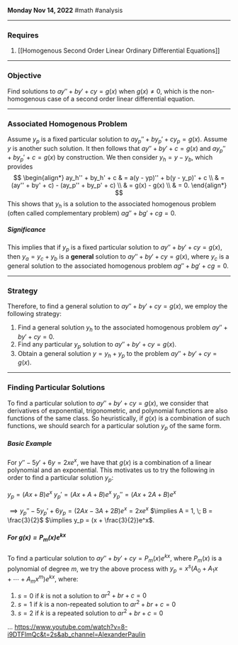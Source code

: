**Monday Nov 14, 2022** #math #analysis 
 
---

### Requires

1. [[Homogenous Second Order Linear Ordinary Differential Equations]]

---
 
### Objective
 
Find solutions to $ay'' + by' + cy = g(x)$ when $g(x) \neq 0$, which is the non-homogenous case of a second order linear differential equation. 

---
 
### Associated Homogenous Problem

Assume $y_p$ is a fixed particular solution to $ay_p'' + by_p' + cy_p = g(x)$. Assume $y$ is another such solution. It then follows that $ay'' + by' + c = g(x)$ and $ay_p'' + by_p' + c = g(x)$ by construction. We then consider $y_h = y - y_b$, which provides
$$
\begin{align*}
ay_h'' + by_h' + c & = a(y - yp)'' + b(y - y_p)' + c \\
& = (ay'' + by' + c) - (ay_p'' + by_p' + c) \\
& = g(x) - g(x) \\
& = 0.
\end{align*}
$$
This shows that $y_h$ is a solution to the associated homogenous problem (often called complementary problem) $ag'' + bg' + cg = 0$.

##### Significance

This implies that if $y_p$ is a fixed particular solution to $ay'' + by' +cy = g(x)$, then $y_a = y_c + y_b$ is a **general** solution to $ay'' + by' +cy = g(x)$, where $y_c$ is a general solution to the associated homogenous problem $ag'' + bg' + cg = 0$.

---

### Strategy

Therefore, to find a general solution to $ay'' + by' +cy = g(x)$, we employ the following strategy:

1. Find a general solution $y_h$ to the associated homogenous problem $ay'' + by' +cy = 0$.
2. Find any particular $y_p$ solution to $ay'' + by' +cy = g(x)$.
3. Obtain a general solution $y = y_h + y_p$ to the problem $ay'' + by' +cy = g(x)$.

---

### Finding Particular Solutions

To find a particular solution to $ay'' + by' +cy = g(x)$, we consider that derivatives of exponential, trigonometric, and polynomial functions are also functions of the same class. So heuristically, if $g(x)$ is a combination of such functions, we should search for a particular solution $y_p$ of the same form.

##### Basic Example

For $y'' - 5y' + 6y = 2xe^x$, we have that $g(x)$ is a combination of a linear polynomial and an exponential. This motivates us to try the following in order to find a particular solution $y_p$:

$y_p = (Ax + B)e^x$
$y_p' = (Ax + A + B)e^x$
$y_p'' = (Ax + 2A + B)e^x$

$\implies y_p'' - 5y_p' + 6y_p = (2Ax - 3A + 2B)e^x = 2xe^x$
$\implies A = 1, \; B = \frac{3}{2}$
$\implies y_p = (x + \frac{3}{2})e^x$.

##### For $g(x) = P_m(x)e^{kx}$

To find a particular solution to $ay'' + by' + cy = P_m(x)e^{kx}$, where $P_m(x)$ is a polynomial of degree $m$, we try the above process with $y_p = x^s(A_0 + A_1x + \cdots + A_mx^m)e^{kx}$, where:

1. $s = 0$ if $k$ is not a solution to $ar^2 + br + c = 0$
2. $s = 1$ if $k$ is a non-repeated solution to $ar^2 + br + c = 0$
3. $s = 2$ if $k$ is a repeated solution to $ar^2 + br + c = 0$ 

... https://www.youtube.com/watch?v=8-i9DTFlmQc&t=2s&ab_channel=AlexanderPaulin


